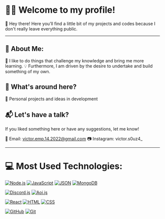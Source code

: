 # 🏴‍☠️ Welcome to my profile!

👋 Hey there! Here you’ll find a little bit of my projects and codes because I don't really leave everything public.

---

## 🔎 About Me:
📌 I like to do things that challenge my knowledge and bring me more learning.
💡 Furthermore, I am driven by the desire to undertake and build something of my own.

## 📂 What's around here?
🚀 Personal projects and ideas in development

## 📬 Let's have a talk?
If you liked something here or have any suggestions, let me know!

📧 Email: victor.emp.14.2022@gmail.com
📷 Instagram: victor.s0uz4_ 

---

# 💻 Most Used Technologies:
[![Node.js](https://img.shields.io/badge/Node.js-%23339933?style=for-the-badge&logo=node.js&logoColor=white)](https://nodejs.org/)
[![JavaScript](https://img.shields.io/badge/JavaScript-%23F7DF1E?style=for-the-badge&logo=javascript&logoColor=white)](https://developer.mozilla.org/en-US/docs/Web/JavaScript)
[![JSON](https://img.shields.io/badge/JSON-%232B9EB3?style=for-the-badge&logo=json&logoColor=white)](https://www.json.org/)
[![MongoDB](https://img.shields.io/badge/MongoDB-%2347A248?style=for-the-badge&logo=mongodb&logoColor=white)](https://www.mongodb.com/)

[![Discord.js](https://img.shields.io/badge/Discord.js-%2393B8C6?style=for-the-badge&logo=discord&logoColor=white)](https://discord.js.org/)
[![Aoi.js](https://img.shields.io/badge/Aoi.js-%23416A9F?style=for-the-badge&logo=discord&logoColor=white)](https://aoi.dev/)

[![React](https://img.shields.io/badge/React-%2300D8FF?style=for-the-badge&logo=react&logoColor=white)](https://reactjs.org/)
[![HTML](https://img.shields.io/badge/HTML-%23E34F26?style=for-the-badge&logo=html5&logoColor=white)](https://developer.mozilla.org/en-US/docs/Web/HTML)
[![CSS](https://img.shields.io/badge/CSS-%231572B6?style=for-the-badge&logo=css3&logoColor=white)](https://developer.mozilla.org/en-US/docs/Web/CSS)

[![GitHub](https://img.shields.io/badge/GitHub-%23121011?style=for-the-badge&logo=github&logoColor=white)](https://github.com/)
[![Git](https://img.shields.io/badge/Git-%23F05032?style=for-the-badge&logo=git&logoColor=white)](https://git-scm.com/)
